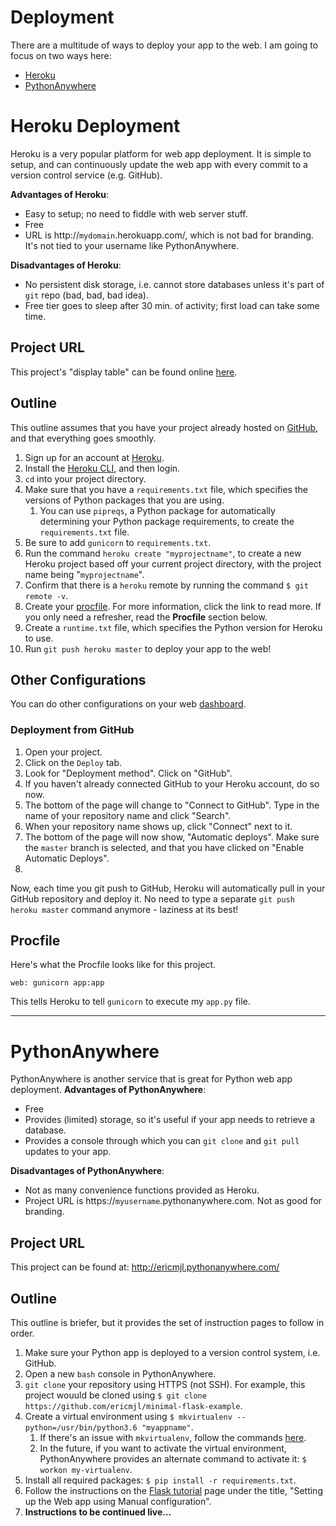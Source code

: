 # Deployment

There are a multitude of ways to deploy your app to the web. I am going to focus on two ways here:

- [Heroku]
- [PythonAnywhere]

[PythonAnywhere]: https://www.pythonanywhere.com/


# Heroku Deployment

Heroku is a very popular platform for web app deployment. It is simple to setup, and can continuously update the web app with every commit to a version control service (e.g. GitHub). 

**Advantages of Heroku**:

- Easy to setup; no need to fiddle with web server stuff.
- Free
- URL is http://`mydomain`.herokuapp.com/, which is not bad for branding. It's not tied to your username like PythonAnywhere.

**Disadvantages of Heroku**:

- No persistent disk storage, i.e. cannot store databases unless it's part of `git` repo (bad, bad, bad idea).
- Free tier goes to sleep after 30 min. of activity; first load can take some time.

## Project URL

This project's "display table" can be found online [here][minimaltable].

[minimaltable]: https://minimal-flask-table.herokuapp.com/

## Outline

This outline assumes that you have your project already hosted on [GitHub], and that everything goes smoothly.

[GitHub]: https://github.com/

1. Sign up for an account at [Heroku].
1. Install the [Heroku CLI], and then login.
1. `cd` into your project directory.
1. Make sure that you have a `requirements.txt` file, which specifies the versions of Python packages that you are using.
    1. You can use `pipreqs`, a Python package for automatically determining your Python package requirements, to create the `requirements.txt` file. 
1. Be sure to add `gunicorn` to `requirements.txt`. 
1. Run the command `heroku create "myprojectname"`, to create a new Heroku project based off your current project directory, with the project name being "`myprojectname`".
1. Confirm that there is a `heroku` remote by running the command `$ git remote -v`.
1. Create your [procfile]. For more information, click the link to read more. If you only need a refresher, read the **Procfile** section below.
1. Create a `runtime.txt` file, which specifies the Python version for Heroku to use.
1. Run `git push heroku master` to deploy your app to the web!

## Other Configurations

You can do other configurations on your web [dashboard].

[dashboard]: https://dashboard.heroku.com/apps

### Deployment from GitHub

1. Open your project. 
1. Click on the `Deploy` tab.
1. Look for "Deployment method". Click on "GitHub".
1. If you haven't already connected GitHub to your Heroku account, do so now.
1. The bottom of the page will change to "Connect to GitHub". Type in the name of your repository name and click "Search".
1. When your repository name shows up, click "Connect" next to it.
1. The bottom of the page will now show, "Automatic deploys". Make sure the `master` branch is selected, and that you have clicked on "Enable Automatic Deploys".
1.  

Now, each time you git push to GitHub, Heroku will automatically pull in your GitHub repository and deploy it. No need to type a separate `git push heroku master` command anymore - laziness at its best!

[Heroku CLI]: https://devcenter.heroku.com/articles/getting-started-with-python#set-up
[Heroku]: https://www.heroku.com
[procfile]: https://devcenter.heroku.com/articles/procfile

## Procfile

Here's what the Procfile looks like for this project.

```
web: gunicorn app:app
```

This tells Heroku to tell `gunicorn` to execute my `app.py` file.

--------

# PythonAnywhere

PythonAnywhere is another service that is great for Python web app deployment.
**Advantages of PythonAnywhere**:

- Free
- Provides (limited) storage, so it's useful if your app needs to retrieve a database.
- Provides a console through which you can `git clone` and `git pull` updates to your app.

**Disadvantages of PythonAnywhere**:

- Not as many convenience functions provided as Heroku.
- Project URL is https://`myusername`.pythonanywhere.com. Not as good for branding.

## Project URL

This project can be found at: http://ericmjl.pythonanywhere.com/

## Outline

This outline is briefer, but it provides the set of instruction pages to follow in order.

1. Make sure your Python app is deployed to a version control system, i.e. GitHub.
1. Open a new `bash` console in PythonAnywhere.
1. `git clone` your repository using HTTPS (not SSH). For example, this project wouuld be cloned using `$ git clone https://github.com/ericmjl/minimal-flask-example`. 
1. Create a virtual environment using `$ mkvirtualenv --python=/usr/bin/python3.6 "myappname"`.
    1. If there's an issue with `mkvirtualenv`, follow the commands [here][mkvenv].
    1. In the future, if you want to activate the virtual environment, PythonAnywhere provides an alternate command to activate it: `$ workon my-virtualenv`.
1. Install all required packages: `$ pip install -r requirements.txt`.
1. Follow the instructions on the [Flask tutorial] page under the title, "Setting up the Web app using Manual configuration".
1. **Instructions to be continued live...**

[Flask tutorial]: https://help.pythonanywhere.com/pages/Flask/

[mkvenv]: https://help.pythonanywhere.com/pages/InstallingVirtualenvWrapper
